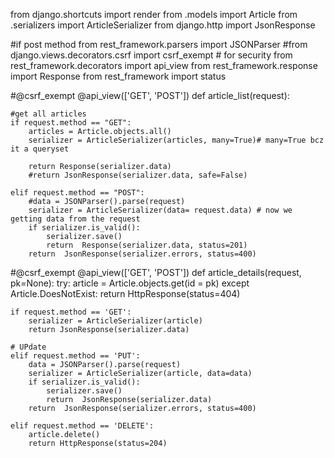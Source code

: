 from    django.shortcuts                import  render
from    .models                         import  Article
from    .serializers                    import  ArticleSerializer
from    django.http                     import  JsonResponse

#if post method
from    rest_framework.parsers          import  JSONParser
#from   django.views.decorators.csrf    import  csrf_exempt # for security
from    rest_framework.decorators       import  api_view
from    rest_framework.response         import  Response
from    rest_framework                  import  status





#@csrf_exempt
@api_view(['GET', 'POST'])
def article_list(request):
    
    #get all articles
    if request.method == "GET":
        articles = Article.objects.all()
        serializer = ArticleSerializer(articles, many=True)# many=True bcz it a queryset
        
        return Response(serializer.data)
        #return JsonResponse(serializer.data, safe=False)
    
    elif request.method == "POST":
        #data = JSONParser().parse(request)
        serializer = ArticleSerializer(data= request.data) # now we getting data from the request
        if serializer.is_valid():
            serializer.save()
            return  Response(serializer.data, status=201)
        return  JsonResponse(serializer.errors, status=400)


#@csrf_exempt
@api_view(['GET', 'POST'])
def article_details(request, pk=None):
    try:
        article = Article.objects.get(id = pk)
    except Article.DoesNotExist:
        return HttpResponse(status=404)
    
    if request.method == 'GET':
        serializer = ArticleSerializer(article)
        return JsonResponse(serializer.data)
    
    # UPdate
    elif request.method == 'PUT':
        data = JSONParser().parse(request)
        serializer = ArticleSerializer(article, data=data) 
        if serializer.is_valid():
            serializer.save()
            return  JsonResponse(serializer.data)
        return  JsonResponse(serializer.errors, status=400)
    
    elif request.method == 'DELETE':
        article.delete()
        return HttpResponse(status=204)